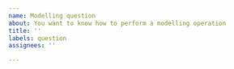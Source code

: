 ```yaml
---
name: Modelling question
about: You want to know how to perform a modelling operation
title: ''
labels: question
assignees: ''

---
```


<!-- Questions that are not answered in

* [our README.md](https://github.com/CadQuery/cadquery/blob/master/README.md)
* [online docs](https://cadquery.readthedocs.io/en/latest/)
* previous issues

are appreciated.

If you want to discuss something in a more casual environment, we have other options under [Getting help in the README.md](https://github.com/CadQuery/cadquery#getting-help). There are also additional examples in the [cadquery-contrib repository](https://github.com/CadQuery/cadquery-contrib).
-->

<!-- We are all volunteers here, you can help us help you by making this question quick to answer. Minimal examples, trimmed of all unrelated code are appreciated. It also helps if you provide code that can be cut and pasted into CQ-Editor. ie. instead of:

> I have a box, how to I fillet a top corner?

we would prefer:

> ```python
> w0 = (
>     cq.Workplane()
>     .box(1, 1, 1)
> )
> ```
> How do I fillet a single corner?

-->
